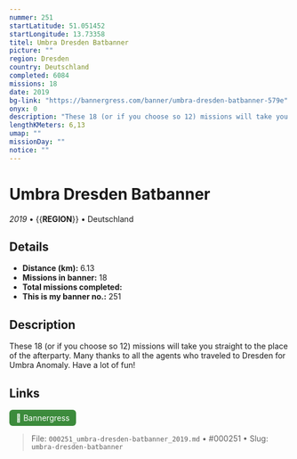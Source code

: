 ```yaml
---
nummer: 251
startLatitude: 51.051452
startLongitude: 13.73358
titel: Umbra Dresden Batbanner
picture: ""
region: Dresden
country: Deutschland
completed: 6084
missions: 18
date: 2019
bg-link: "https://bannergress.com/banner/umbra-dresden-batbanner-579e"
onyx: 0
description: "These 18 (or if you choose so 12) missions will take you straight to the place of the afterparty. Many thanks to all the agents who traveled to Dresden for Umbra Anomaly. Have a lot of fun!"
lengthKMeters: 6,13
umap: ""
missionDay: ""
notice: ""
---
```

# Umbra Dresden Batbanner

*2019* • {{__REGION__}} • Deutschland





## Details
- **Distance (km):** 6.13
- **Missions in banner:** 18
- **Total missions completed:** 
- **This is my banner no.:** 251



## Description
These 18 (or if you choose so 12) missions will take you straight to the place of the afterparty. Many thanks to all the agents who traveled to Dresden for Umbra Anomaly. Have a lot of fun!



## Links
<a href="https://bannergress.com/banner/umbra-dresden-batbanner-579e" target="_blank" style="display:inline-block;margin-right:8px;padding:6px 12px;background:#3c8b3c;color:#fff;text-decoration:none;border-radius:6px;">🔗 Bannergress</a>



> File: `000251_umbra-dresden-batbanner_2019.md` • #000251 • Slug: `umbra-dresden-batbanner`
